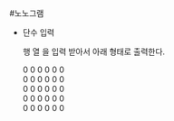 #노노그램

- 단수 입력 

   행 열 을 입력 받아서 아래 형태로 출력한다. 

  0 0 0 0 0 0 <br>
  0 0 0 0 0 0 <br>
  0 0 0 0 0 0 <br>
  0 0 0 0 0 0 <br>
  0 0 0 0 0 0 <br>
